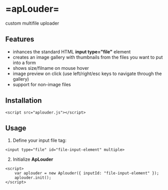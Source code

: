 # =apLouder=
custom multifile uploader

## Features
 * inhances the standard HTML **input type="file"** element
 * creates an image gallery with thumbnails from the files you want to put into a form
 * shows size/filname on mouse hover
 * image preview on click (use left/right/esc keys to navigate through the gallery)
 * support for non-image files
 
 
## Installation
```
<script src="aplouder.js"></script>
```
 
## Usage
1. Define your input file tag:
```
<input type="file" id="file-input-element" multiple>
```
2. Initialize **ApLouder**
```
<script>
    var aplouder = new Aplouder({ inputId: "file-input-element" });
    aplouder.init();
</script>
```
